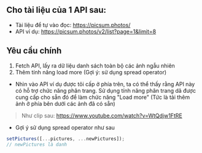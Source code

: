 ## Cho tài liệu của 1 API sau:

- Tài liệu để tự vào đọc: https://picsum.photos/
- API ví dụ: https://picsum.photos/v2/list?page=1&limit=8

## Yêu cầu chính

1. Fetch API, lấy ra dữ liệu danh sách toàn bộ các ảnh ngẫu nhiên
2. Thêm tính năng load more (Gợi ý: sử dụng spread operator)

- Nhìn vào API ví dụ được tôi cấp ở phía trên, ta có thể thấy rằng API này có hỗ trợ chức năng phân trang. Sử dụng tính năng phân trang dã được cung cấp cho sẵn đó để làm chức năng "Load more" (Tức là tải thêm ảnh ở phía bên dưới các ảnh đã có sẵn)

> Như clip sau: https://www.youtube.com/watch?v=WtQdjw1FtRE

- Gợi ý sử dụng spread operator như sau

```jsx
setPictures([...pictures, ...newPictures]);
// newPictures là danh
```
